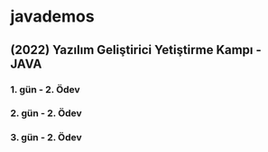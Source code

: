 # javademos
## (2022) Yazılım Geliştirici Yetiştirme Kampı - JAVA
### 1. gün - 2. Ödev
### 2. gün - 2. Ödev
### 3. gün - 2. Ödev
